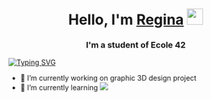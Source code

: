<h1 align="center">Hello, I'm <a href="https://t.me/le_tum" target="_blank">Regina</a> 
<img src="https://github.com/blackcater/blackcater/gifs_and_icons/hi.gif" height="32"/></h1>
<h3 align="center"> I'm a student of Ecole 42</h3>



<a href="https://git.io/typing-svg"><img src="https://readme-typing-svg.herokuapp.com?font=Michroma&size=15&pause=1000&color=F7F7F7&center=true&width=435&lines=I'm+a+student+of+Ecole+42+programming+school" alt="Typing SVG" /></a>

<!-- **refrain42/refrain42** is a ✨ _special_ ✨ repository because its `README.md` (this file) appears on your GitHub profile. -->

<!-- Here are some ideas to get you started: -->

- 🧐 I’m currently working on  graphic 3D design project
- 📝 I’m currently learning <img src="https://github.com/blackcater/blackcater/gifs_and_icons/C++.svgf">
<!-- - 👯 I’m looking to collaborate on ...
- 🤔 I’m looking for help with ...
- 💬 Ask me about ...
- 📫 How to reach me: ...
- 😄 Pronouns: ...
- ⚡ Fun fact: ... -->

